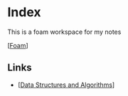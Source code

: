 # Index

This is a foam workspace for my notes

[[Foam]]

## Links

- [[Data Structures and Algorithms]]


[//begin]: # "Autogenerated link references for markdown compatibility"
[Foam]: Foam.md "Foam"
[Data Structures and Algorithms]: <Foam/Data Structures and Algorithms.md> "Data Structures and Algorithms"
[//end]: # "Autogenerated link references"